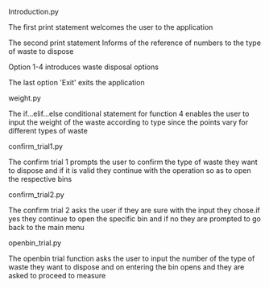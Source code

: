 Introduction.py

The first print statement welcomes the user to the application

The second print statement Informs of the reference of numbers to the type of waste to dispose

Option 1-4 introduces waste disposal options

The last option 'Exit' exits the application

weight.py

The if...elif...else conditional statement for function 4 enables the user to input the weight of the waste according to type since the points vary for different types of waste

confirm_trial1.py

The confirm trial 1 prompts the user to confirm the type of waste they want to dispose and if it is valid they continue with the operation so as to open the respective bins

confirm_trial2.py

The confirm trial 2 asks the user if they are sure with the input they chose.if yes they continue to open the specific bin and if no they are prompted to go back to the main menu

openbin_trial.py

The openbin trial function asks the user to input the number of the type of waste they want to dispose and on entering the bin opens and they are asked to proceed to measure
